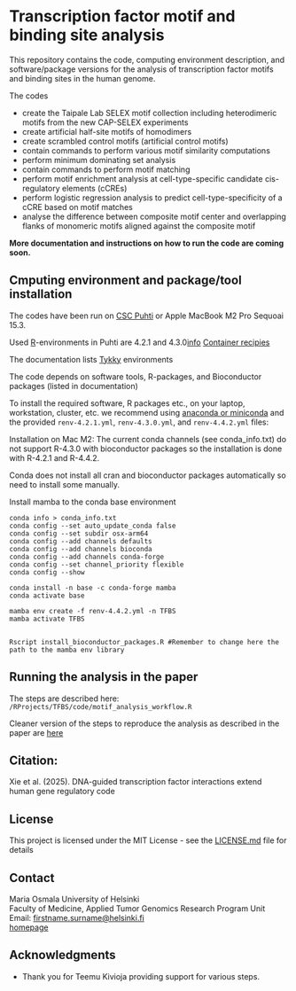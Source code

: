 # Transcription factor motif and binding site analysis

This repository contains the code, computing environment description, and 
software/package versions for the analysis of transcription factor motifs and binding sites in the human genome.

The codes 
  - create the Taipale Lab SELEX motif collection including heterodimeric motifs from the new CAP-SELEX experiments
  - create artificial half-site motifs of homodimers
  - create scrambled control motifs (artificial control motifs)
  - contain commands to perform various motif similarity computations 
  - perform minimum dominating set analysis
  - contain commands to perform motif matching
  - perform motif enrichment analysis at cell-type-specific candidate cis-regulatory elements (cCREs)
  - perform logistic regression analysis to predict cell-type-specificity of a cCRE based on motif matches
  - analyse the difference between composite motif center and overlapping flanks of monomeric motifs aligned against the composite motif

**More documentation and instructions on how to run the code are coming soon.**

## Cmputing environment and package/tool installation

<!-- This is a comment and will not be displayed
[devtools](https://devtools.r-lib.org):
-->
The codes have been run on [CSC Puhti](https://docs.csc.fi/computing/systems-puhti/) or Apple MacBook M2 Pro Sequoai 15.3.

Used [R](https://www.r-project.org)-environments in Puhti are 4.2.1 and 4.3.0[info](https://docs.csc.fi/apps/r-env/) [Container recipies](https://github.com/CSCfi/singularity-recipes/tree/main/r-env-singularity)

The documentation lists [Tykky](https://docs.csc.fi/computing/containers/tykky/) environments

The code depends on software tools, R-packages, and Bioconductor packages (listed in documentation)

To install the required software, R packages etc., on your laptop, workstation, cluster, etc. 
we recommend using [anaconda or miniconda](https://www.anaconda.com/products/individual) and the provided `renv-4.2.1.yml`,  `renv-4.3.0.yml`, and `renv-4.4.2.yml` files:








Installation on Mac M2: The current conda channels (see conda_info.txt) do not support R-4.3.0 with bioconductor packages so the installation is done with R-4.2.1 and R-4.4.2.

Conda does not install all cran and bioconductor packages automatically so need to install some manually.

Install mamba to the conda base environment

```
conda info > conda_info.txt
conda config --set auto_update_conda false
conda config --set subdir osx-arm64
conda config --add channels defaults
conda config --add channels bioconda
conda config --add channels conda-forge
conda config --set channel_priority flexible
conda config --show

conda install -n base -c conda-forge mamba
conda activate base

mamba env create -f renv-4.4.2.yml -n TFBS
mamba activate TFBS


Rscript install_bioconductor_packages.R #Remember to change here the path to the mamba env library
```


## Running the analysis in the paper

The steps are described here: `/RProjects/TFBS/code/motif_analysis_workflow.R`

Cleaner version of the steps to reproduce the analysis as described in the paper are [here](Experiments/Steps.qmd)

## Citation:

Xie et al. (2025). DNA-guided transcription factor interactions extend human gene regulatory code

## License

This project is licensed under the MIT License - see the [LICENSE.md](LICENSE.md) file for details

## Contact

Maria Osmala
University of Helsinki  
Faculty of Medicine, Applied Tumor Genomics Research Program Unit
Email: firstname.surname@helsinki.fi  
[homepage](https://www.helsinki.fi/en/about-us/people/people-finder/maria-osmala-9460935)

## Acknowledgments

* Thank you for Teemu Kivioja providing support for various steps.
